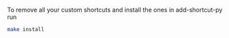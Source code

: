 To remove all your custom shortcuts and install the ones in add-shortcut-py run
```bash
make install
```